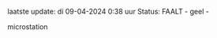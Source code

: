 laatste update: 
di 09-04-2024  0:38   uur 
Status: FAALT - geel - 
<div class="service Y">microstation</div>